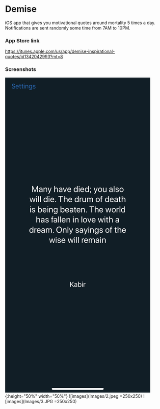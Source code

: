 # Demise

iOS app that gives you motivational quotes around mortality 5 times a day. Notifications are sent randomly some time from 7AM to 10PM.

### App Store link

https://itunes.apple.com/us/app/demise-inspirational-quotes/id1342042993?mt=8

### Screenshots

![images](Images/1.jpeg){:height="50%" width="50%"}
![images](Images/2.jpeg =250x250)
![images](Images/3.JPG =250x250)

